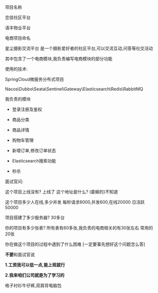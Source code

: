 项目名称

恋佳社区平台

语丰物业平台

电商项目命名

星尘摄影交流平台
是一个摄影爱好者的社区平台,可以交流互动,问答等社交活动

其中包含了一个电商模块,我负责编写电商模块的部分功能

使用的技术:

SpringCloud微服务分布式项目

Nacos\Dubbo\Seata\Sentinel\Gateway\Elasticsearch\Redis\RabbitMQ

我负责的模块

* 登录注册及鉴权

* 商品分类
* 商品详情
* 购物车管理
* 新增订单,修改订单状态
* Elasticsearch搜索功能
* 秒杀



面试官问:

这个项目上线没有?	上线了   这个地址是什么?   (委婉的)不知道

这个项目多少人在线,多少并发      每秒请求8000,并发600,在线20000 日活跃50000

项目搭建了多少服务器?      30多台

你的项目有多少张表?   所有表有60多张,我负责的电商相关的有30张左右 常用的20张

你在做这个项目的过程中遇到了什么困难 [一定要事先想好这个问题怎么答]



**不要**和面试官说

**1.工资我可以低一点,能上班就行**

**2.我来咱们公司就是为了学习的**





格子衬衫牛仔裤,双肩背电脑包









